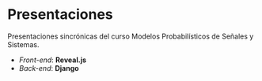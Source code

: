 # Presentaciones

Presentaciones sincrónicas del curso Modelos Probabilísticos de Señales y Sistemas.

* *Front-end*: **Reveal.js**
* *Back-end*: **Django**
